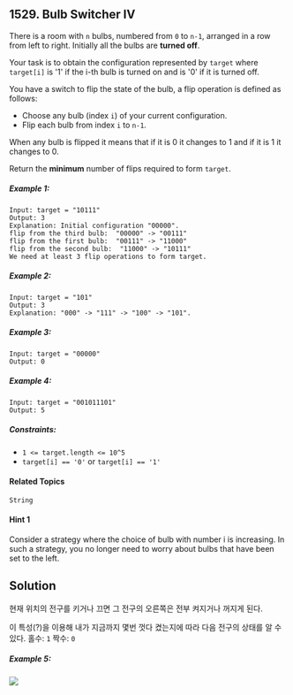 ## 1529. Bulb Switcher IV

There is a room with `n` bulbs, numbered from `0` to `n-1`, arranged in a row from left to right. Initially all the bulbs are **turned off**.

Your task is to obtain the configuration represented by `target` where `target[i]` is '1' if the i-th bulb is turned on and is '0' if it is turned off.

You have a switch to flip the state of the bulb, a flip operation is defined as follows:

* Choose any bulb (index `i`) of your current configuration.
* Flip each bulb from index `i` to `n-1`.

When any bulb is flipped it means that if it is 0 it changes to 1 and if it is 1 it changes to 0.

Return the **minimum** number of flips required to form `target`.

##### Example 1:

```
Input: target = "10111"
Output: 3
Explanation: Initial configuration "00000".
flip from the third bulb:  "00000" -> "00111"
flip from the first bulb:  "00111" -> "11000"
flip from the second bulb:  "11000" -> "10111"
We need at least 3 flip operations to form target.
```

##### Example 2:

```
Input: target = "101"
Output: 3
Explanation: "000" -> "111" -> "100" -> "101".
```

##### Example 3:


```
Input: target = "00000"
Output: 0
```

##### Example 4:

```
Input: target = "001011101"
Output: 5
```

##### Constraints:

* `1 <= target.length <= 10^5`
* `target[i] == '0'` or `target[i] == '1'`

#### Related Topics

`String`

#### Hint 1

Consider a strategy where the choice of bulb with number i is increasing. In such a strategy, you no longer need to worry about bulbs that have been set to the left.

## Solution

현재 위치의 전구를 키거나 끄면 그 전구의 오른쪽은 전부 켜지거나 꺼지게 된다.

이 특성(?)을 이용해 내가 지금까지 몇번 껏다 켰는지에 따라 다음 전구의 상태를 알 수 있다. 홀수: `1` 짝수: `0`

##### Example 5:

![](https://i.imgur.com/gt0dZZZ.png)
